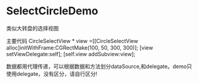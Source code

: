 SelectCircleDemo
================
类似大转盘的选择视图

主要代码
    CircleSelectView * view =[[CircleSelectView alloc]initWithFrame:CGRectMake(100, 50, 300, 300)];
    [view setViewDelegate:self];
    [self.view addSubview:view];

数据都用代理传递，可以根据数据和方法划分dataSource,和delegate。demo只使用delegate，没有区分，请自行区分!

